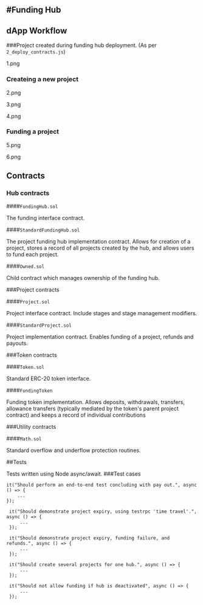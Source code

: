 #Funding Hub
---
## dApp Workflow 

###Project created during funding hub deployment. (As per `2_deploy_contracts.js`)

1.png

### Createing a new project
2.png

3.png

4.png

### Funding a project 

5.png

6.png

## Contracts

### Hub contracts 

####`FundingHub.sol` 

The  funding interface contract. 

####`StandardFundingHub.sol` 

The project funding hub implementation contract.  Allows for creation of a project, stores a record of all projects created by the hub, and allows users to fund each project. 

####`Owned.sol`

Child contract which manages ownership of the funding hub. 

###Project contracts

####`Project.sol`

Project interface contract.  Include stages and stage management modifiers. 

####`StandardProject.sol`

Project implementation contract.  Enables funding of a project, refunds and payouts. 

###Token contracts

####`Token.sol`

Standard ERC-20 token interface.

####`FundingToken`

Funding token implementation.  Allows deposits, withdrawals, transfers, allowance transfers (typically mediated by the token's parent project contract) and keeps a record of individual contributions

###Utility contracts 

####`Math.sol` 

Standard overflow and underflow protection routines. 

##Tests

Tests written using Node async/await. 
###Test cases

```
it("Should perform an end-to-end test concluding with pay out.", async () => {
	...
});
```

```
 it("Should demonstrate project expiry, using testrpc 'time travel'.", async () => { 
	 ...
 });
```

```
 it("Should demonstrate project expiry, funding failure, and refunds.", async () => { 
	 ...
 });
```

```
 it("Should create several projects for one hub.", async () => { 
	 ...
 });
```

```
 it("Should not allow funding if hub is deactivated", async () => { 
	 ...
 });
```
